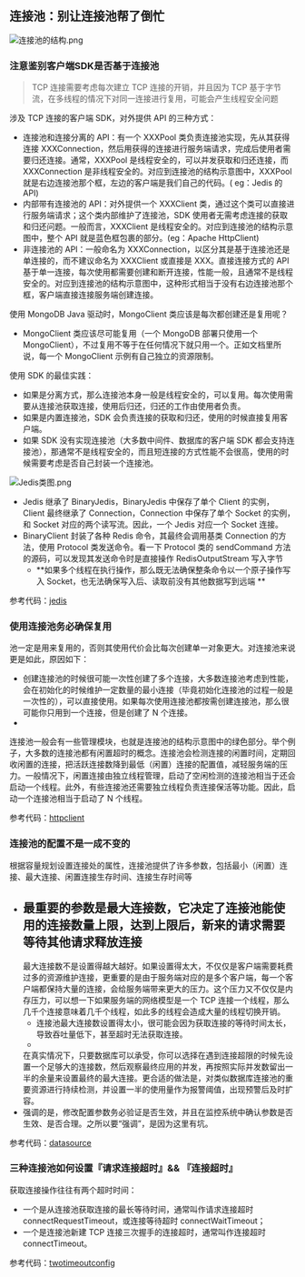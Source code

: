 ## 连接池：别让连接池帮了倒忙

![连接池的结构.png](http://ww1.sinaimg.cn/large/002eBIeDgy1gtyopwzgbsj61d80te0xv02.jpg)

### 注意鉴别客户端SDK是否基于连接池

> TCP 连接需要考虑每次建立 TCP 连接的开销，并且因为 TCP 基于字节流，在多线程的情况下对同一连接进行复用，可能会产生线程安全问题

涉及 TCP 连接的客户端 SDK，对外提供 API 的三种方式：

- 连接池和连接分离的 API：有一个 XXXPool 类负责连接池实现，先从其获得连接
  XXXConnection，然后用获得的连接进行服务端请求，完成后使用者需要归还连接。通常，XXXPool 是线程安全的，可以并发获取和归还连接，而
  XXXConnection 是非线程安全的。对应到连接池的结构示意图中，XXXPool 就是右边连接池那个框，左边的客户端是我们自己的代码。(
  eg：Jedis 的 API)
- 内部带有连接池的 API：对外提供一个 XXXClient 类，通过这个类可以直接进行服务端请求；这个类内部维护了连接池，SDK
  使用者无需考虑连接的获取和归还问题。一般而言，XXXClient 是线程安全的。对应到连接池的结构示意图中，整个 API
  就是蓝色框包裹的部分。(eg：Apache HttpClient)
- 非连接池的 API：一般命名为 XXXConnection，以区分其是基于连接池还是单连接的，而不建议命名为 XXXClient 或直接是 XXX。直接连接方式的
  API 基于单一连接，每次使用都需要创建和断开连接，性能一般，且通常不是线程安全的。对应到连接池的结构示意图中，这种形式相当于没有右边连接池那个框，客户端直接连接服务端创建连接。

使用 MongoDB Java 驱动时，MongoClient 类应该是每次都创建还是复用呢？

- MongoClient 类应该尽可能复用（一个 MongoDB 部署只使用一个 MongoClient），不过复用不等于在任何情况下就只用一个。正如文档里所说，每一个
  MongoClient 示例有自己独立的资源限制。

使用 SDK 的最佳实践：

- 如果是分离方式，那么连接池本身一般是线程安全的，可以复用。每次使用需要从连接池获取连接，使用后归还，归还的工作由使用者负责。
- 如果是内置连接池，SDK 会负责连接的获取和归还，使用的时候直接复用客户端。
- 如果 SDK 没有实现连接池（大多数中间件、数据库的客户端 SDK 都会支持连接池），那通常不是线程安全的，而且短连接的方式性能不会很高，使用的时候需要考虑是否自己封装一个连接池。

![Jedis类图.png](http://ww1.sinaimg.cn/large/002eBIeDgy1gtyp3s51f6j610u0wc76v02.jpg)

- Jedis 继承了 BinaryJedis，BinaryJedis 中保存了单个 Client 的实例，Client 最终继承了 Connection，Connection 中保存了单个
  Socket 的实例，和 Socket 对应的两个读写流。因此，一个 Jedis 对应一个 Socket 连接。
- BinaryClient 封装了各种 Redis 命令，其最终会调用基类 Connection 的方法，使用 Protocol 类发送命令。看一下 Protocol 类的
  sendCommand 方法的源码，可以发现其发送命令时是直接操作 RedisOutputStream 写入字节
    - **如果多个线程在执行操作，那么既无法确保整条命令以一个原子操作写入 Socket，也无法确保写入后、读取前没有其他数据写到远端
      **

参考代码：[jedis](jedis)

### 使用连接池务必确保复用

池一定是用来复用的，否则其使用代价会比每次创建单一对象更大。对连接池来说更是如此，原因如下：

- 创建连接池的时候很可能一次性创建了多个连接，大多数连接池考虑到性能，会在初始化的时候维护一定数量的最小连接（毕竟初始化连接池的过程一般是一次性的），可以直接使用。如果每次使用连接池都按需创建连接池，那么很可能你只用到一个连接，但是创建了
  N 个连接。
-
连接池一般会有一些管理模块，也就是连接池的结构示意图中的绿色部分。举个例子，大多数的连接池都有闲置超时的概念。连接池会检测连接的闲置时间，定期回收闲置的连接，把活跃连接数降到最低（闲置）连接的配置值，减轻服务端的压力。一般情况下，闲置连接由独立线程管理，启动了空闲检测的连接池相当于还会启动一个线程。此外，有些连接池还需要独立线程负责连接保活等功能。因此，启动一个连接池相当于启动了
N 个线程。

参考代码：[httpclient](httpclient)

### 连接池的配置不是一成不变的

根据容量规划设置连接处的属性，连接池提供了许多参数，包括最小（闲置）连接、最大连接、闲置连接生存时间、连接生存时间等

- 最重要的参数是最大连接数，它决定了连接池能使用的连接数量上限，达到上限后，新来的请求需要等待其他请求释放连接
    -
    最大连接数不是设置得越大越好。如果设置得太大，不仅仅是客户端需要耗费过多的资源维护连接，更重要的是由于服务端对应的是多个客户端，每一个客户端都保持大量的连接，会给服务端带来更大的压力。这个压力又不仅仅是内存压力，可以想一下如果服务端的网络模型是一个
    TCP 连接一个线程，那么几千个连接意味着几千个线程，如此多的线程会造成大量的线程切换开销。
    - 连接池最大连接数设置得太小，很可能会因为获取连接的等待时间太长，导致吞吐量低下，甚至超时无法获取连接。
    -
    在真实情况下，只要数据库可以承受，你可以选择在遇到连接超限的时候先设置一个足够大的连接数，然后观察最终应用的并发，再按照实际并发数留出一半的余量来设置最终的最大连接。更合适的做法是，对类似数据库连接池的重要资源进行持续检测，并设置一半的使用量作为报警阈值，出现预警后及时扩容。
- 强调的是，修改配置参数务必验证是否生效，并且在监控系统中确认参数是否生效、是否合理。之所以要“强调”，是因为这里有坑。

参考代码：[datasource](datasource)

### 三种连接池如何设置『请求连接超时』&& 『连接超时』

获取连接操作往往有两个超时时间：

- 一个是从连接池获取连接的最长等待时间，通常叫作请求连接超时 connectRequestTimeout，或连接等待超时 connectWaitTimeout；
- 一个是连接池新建 TCP 连接三次握手的连接超时，通常叫作连接超时 connectTimeout。

参考代码：[twotimeoutconfig](twotimeoutconfig)